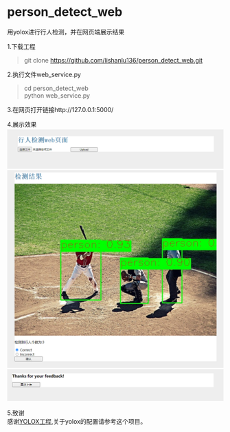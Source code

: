 # person_detect_web
用yolox进行行人检测，并在网页端展示结果

1.下载工程

> git clone https://github.com/lishanlu136/person_detect_web.git

2.执行文件web_service.py

> cd person_detect_web <br /> 
python web_service.py

3.在网页打开链接http://127.0.0.1:5000/

4.展示效果 <br />
![打开网页看到](./doc/1.png)
![点击选择文件，并上传，会看的检测结果](./doc/2.png)
![点击correct后，会跳转到继续检测](./doc/3.png)

5.致谢 <br />
感谢[YOLOX工程](https://github.com/Megvii-BaseDetection/YOLOX),关于yolox的配置请参考这个项目。